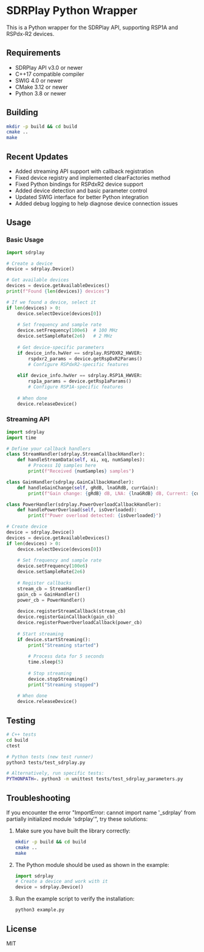 # SDRPlay Python Wrapper

This is a Python wrapper for the SDRPlay API, supporting RSP1A and RSPdx-R2 devices.

## Requirements

- SDRPlay API v3.0 or newer
- C++17 compatible compiler
- SWIG 4.0 or newer
- CMake 3.12 or newer
- Python 3.8 or newer

## Building

```bash
mkdir -p build && cd build
cmake ..
make
```

## Recent Updates

- Added streaming API support with callback registration
- Fixed device registry and implemented clearFactories method
- Fixed Python bindings for RSPdxR2 device support
- Added device detection and basic parameter control
- Updated SWIG interface for better Python integration
- Added debug logging to help diagnose device connection issues

## Usage

### Basic Usage

```python
import sdrplay

# Create a device
device = sdrplay.Device()

# Get available devices
devices = device.getAvailableDevices()
print(f"Found {len(devices)} devices")

# If we found a device, select it
if len(devices) > 0:
    device.selectDevice(devices[0])
    
    # Set frequency and sample rate
    device.setFrequency(100e6)  # 100 MHz
    device.setSampleRate(2e6)   # 2 MHz
    
    # Get device-specific parameters
    if device_info.hwVer == sdrplay.RSPDXR2_HWVER:
        rspdxr2_params = device.getRspDxR2Params()
        # Configure RSPdxR2-specific features
    
    elif device_info.hwVer == sdrplay.RSP1A_HWVER:
        rsp1a_params = device.getRsp1aParams()
        # Configure RSP1A-specific features
        
    # When done
    device.releaseDevice()
```

### Streaming API

```python
import sdrplay
import time

# Define your callback handlers
class StreamHandler(sdrplay.StreamCallbackHandler):
    def handleStreamData(self, xi, xq, numSamples):
        # Process IQ samples here
        print(f"Received {numSamples} samples")

class GainHandler(sdrplay.GainCallbackHandler):
    def handleGainChange(self, gRdB, lnaGRdB, currGain):
        print(f"Gain change: {gRdB} dB, LNA: {lnaGRdB} dB, Current: {currGain}")

class PowerHandler(sdrplay.PowerOverloadCallbackHandler):
    def handlePowerOverload(self, isOverloaded):
        print(f"Power overload detected: {isOverloaded}")

# Create device
device = sdrplay.Device()
devices = device.getAvailableDevices()
if len(devices) > 0:
    device.selectDevice(devices[0])
    
    # Set frequency and sample rate
    device.setFrequency(100e6)
    device.setSampleRate(2e6)
    
    # Register callbacks
    stream_cb = StreamHandler()
    gain_cb = GainHandler()
    power_cb = PowerHandler()
    
    device.registerStreamCallback(stream_cb)
    device.registerGainCallback(gain_cb)
    device.registerPowerOverloadCallback(power_cb)
    
    # Start streaming
    if device.startStreaming():
        print("Streaming started")
        
        # Process data for 5 seconds
        time.sleep(5)
        
        # Stop streaming
        device.stopStreaming()
        print("Streaming stopped")
    
    # When done
    device.releaseDevice()
```

## Testing

```bash
# C++ tests
cd build
ctest

# Python tests (new test runner)
python3 tests/test_sdrplay.py

# Alternatively, run specific tests:
PYTHONPATH=. python3 -m unittest tests/test_sdrplay_parameters.py
```

## Troubleshooting

If you encounter the error "ImportError: cannot import name '_sdrplay' from partially initialized module 'sdrplay'", try these solutions:

1. Make sure you have built the library correctly:
   ```bash
   mkdir -p build && cd build
   cmake ..
   make
   ```

2. The Python module should be used as shown in the example:
   ```python
   import sdrplay
   # Create a device and work with it
   device = sdrplay.Device()
   ```

3. Run the example script to verify the installation:
   ```bash
   python3 example.py
   ```

## License

MIT
